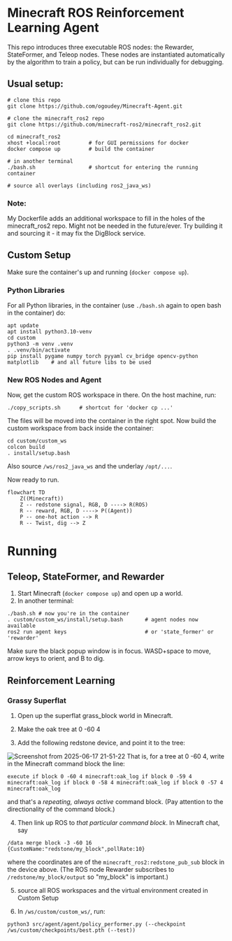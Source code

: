 # Minecraft ROS Reinforcement Learning Agent
This repo introduces three executable ROS nodes: the Rewarder, StateFormer, and Teleop nodes. These nodes are instantiated automatically by the algorithm to train a policy, but can be run individually for debugging.


## Usual setup:

```
# clone this repo
git clone https://github.com/ogoudey/Minecraft-Agent.git

# clone the minecraft_ros2 repo
git clone https://github.com/minecraft-ros2/minecraft_ros2.git

cd minecraft_ros2
xhost +local:root         # for GUI permissions for docker
docker compose up         # build the container

# in another terminal
./bash.sh                 # shortcut for entering the running container

# source all overlays (including ros2_java_ws)

```
### Note:
My Dockerfile adds an additional workspace to fill in the holes of the minecraft_ros2 repo. Might not be needed in the future/ever. Try building it and sourcing it - it may fix the DigBlock service.

## Custom Setup
Make sure the container's up and running (`docker compose up`).

### Python Libraries
For all Python libraries, in the container (use `./bash.sh` again to open bash in the container) do:
```
apt update
apt install python3.10-venv
cd custom
python3 -m venv .venv
. .venv/bin/activate
pip install pygame numpy torch pyyaml cv_bridge opencv-python matplotlib    # and all future libs to be used
```

### New ROS Nodes and Agent
Now, get the custom ROS workspace in there. On the host machine, run:
```
./copy_scripts.sh      # shortcut for 'docker cp ...'
```
The files will be moved into the container in the right spot. Now build the custom workspace from back inside the container:
```
cd custom/custom_ws
colcon build
. install/setup.bash
```

Also source `/ws/ros2_java_ws` and the underlay `/opt/...`.

Now ready to run.

```mermaid
flowchart TD
    Z((Minecraft))
    Z -- redstone signal, RGB, D ----> R(ROS)
    R -- reward, RGB, D ----> P((Agent))
    P -- one-hot action --> R
    R -- Twist, dig --> Z
```

# Running
## Teleop, StateFormer, and Rewarder
1. Start Minecraft (`docker compose up`) and open up a world.
2. In another terminal:
```
./bash.sh # now you're in the container
. custom/custom_ws/install/setup.bash       # agent nodes now available
ros2 run agent keys                         # or 'state_former' or 'rewarder'
```
Make sure the black popup window is in focus. WASD+space to move, arrow keys to orient, and B to dig.

## Reinforcement Learning

### Grassy Superflat
1. Open up the superflat grass_block world in Minecraft.

2. Make the oak tree at 0 -60 4

3. Add the following redstone device, and point it to the tree:

![Screenshot from 2025-06-17 21-51-22](https://github.com/user-attachments/assets/0e287634-8891-46b2-838e-55b3024ba72f)
That is, for a tree at 0 -60 4, write in the Minecraft command block the line:
```
execute if block 0 -60 4 minecraft:oak_log if block 0 -59 4 minecraft:oak_log if block 0 -58 4 minecraft:oak_log if block 0 -57 4 minecraft:oak_log
```
and that's a _repeating, always active_ command block. (Pay attention to the directionality of the command block.)

4. Then link up ROS to _that particular command block_. In Minecraft chat, say
```
/data merge block -3 -60 16 {CustomName:"redstone/my_block",pollRate:10}
```
where the coordinates are of the `minecraft_ros2:redstone_pub_sub` block in the device above. (The ROS node Rewarder subscribes to `/redstone/my_block/output` so "my_block" is important.)

5. source all ROS workspaces and the virtual environment created in Custom Setup

6. In `/ws/custom/custom_ws/`, run:
```
python3 src/agent/agent/policy_performer.py (--checkpoint /ws/custom/checkpoints/best.pth (--test))
```
